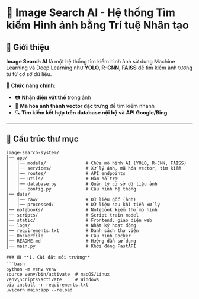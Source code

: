 # 🚀 Image Search AI - Hệ thống Tìm kiếm Hình ảnh bằng Trí tuệ Nhân tạo

## 📝 Giới thiệu
**Image Search AI** là một hệ thống tìm kiếm hình ảnh sử dụng Machine Learning và Deep Learning như **YOLO, R-CNN, FAISS** để tìm kiếm ảnh tương tự từ cơ sở dữ liệu.

🔹 **Chức năng chính**:
- 📷 **Nhận diện vật thể** trong ảnh
- 🚀 **Mã hóa ảnh thành vector đặc trưng** để tìm kiếm nhanh
- 🔍 **Tìm kiếm kết hợp trên database nội bộ và API Google/Bing**

---

## 📂 Cấu trúc thư mục
```plaintext
image-search-system/
│── app/
│   │── models/               # Chứa mô hình AI (YOLO, R-CNN, FAISS)
│   │── services/             # Xử lý ảnh, mã hóa vector, tìm kiếm
│   │── routes/               # API endpoints
│   │── utils/                # Hàm hỗ trợ
│   │── database.py           # Quản lý cơ sở dữ liệu ảnh
│   │── config.py             # Cấu hình hệ thống
│── data/
│   │── raw/                  # Dữ liệu gốc (ảnh)
│   │── processed/            # Dữ liệu sau khi tiền xử lý
│── notebooks/                # Notebook kiểm thử mô hình
│── scripts/                  # Script train model
│── static/                   # Frontend, giao diện web
│── logs/                     # Nhật ký hoạt động
│── requirements.txt          # Danh sách thư viện
│── Dockerfile                # Cấu hình Docker
│── README.md                 # Hướng dẫn sử dụng
│── main.py                   # Khởi động FastAPI

### 🟦 **1. Cài đặt môi trường**
```bash
python -m venv venv
source venv/bin/activate  # macOS/Linux
venv\Scripts\activate     # Windows
pip install -r requirements.txt
uvicorn main:app --reload

